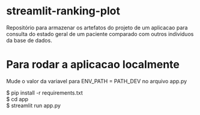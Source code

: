 # streamlit-ranking-plot
Repositório para armazenar os artefatos do projeto de um aplicacao para consulta do estado geral de um paciente comparado com outros individuos da base de dados.

# Para rodar a aplicacao localmente
Mude o valor da variavel para ENV_PATH = PATH_DEV no arquivo app.py
 
$ pip install -r requirements.txt \
$ cd app \
$ streamlit run app.py
